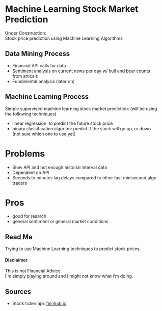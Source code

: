 # Machine Learning Stock Market Prediction <br>
Under Construction: <br>
Stock price prediction using Machine Learning Algorithms <br>

## Data Mining Process
<ul> 
  <li> Financial API calls for data
  <li> Sentiment analysis on current news per day w/ bull and bear counts from articals
  <li> Fundimental analysis (later on)
</ul>

## Machine Learning Process

Simple supervised machine learning stock market prediction: (will be using the following techniques) <br>
<ul>
  <li> linear regression: to predict the future stock price
  <li> binary classification algoritm:  predict if the stock will go up, or down (not sure which one to use yet) 
</ul>

# Problems
<ul>
  <li> Slow API and not enough historial interval data
  <li> Dependent on API
  <li> Seconds to minutes lag delays compared to other fast minisecond algo traders
</ul>

# Pros
<ul>
  <li> good for resarch
  <li> general sentiment or general market conditions
</ul>

## Read Me <br>
Trying to use Machine Learning techniques to predict stock prices. <br>

#### Disclaimer 
This is not Financial Advice. <br>
I'm simply playing around and I might not know what i'm doing. <br>

## Sources <br>
<ul>
  <li>Stock ticker api: <a href="https://finnhub.io/" target="_blank"> finnhub.io </a>
</ul>
